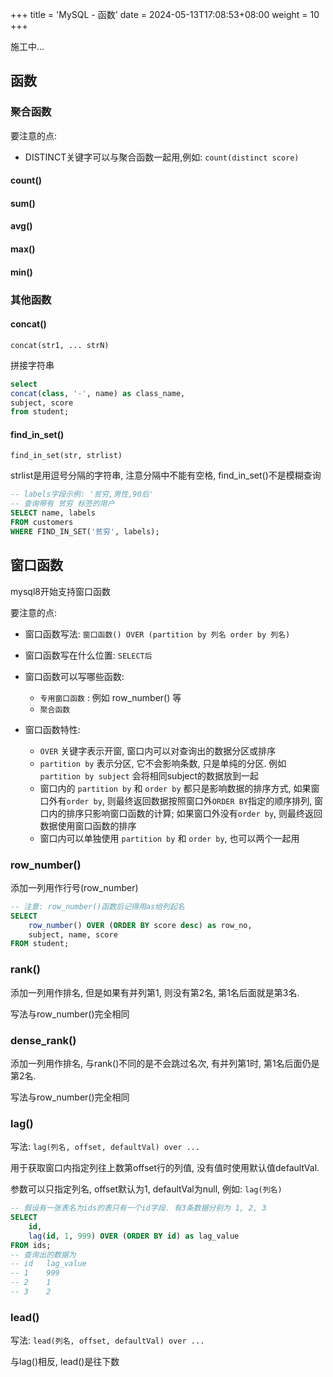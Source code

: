 +++
title = 'MySQL - 函数'
date = 2024-05-13T17:08:53+08:00
weight = 10
+++

施工中...

## 函数

### 聚合函数

要注意的点:

* DISTINCT关键字可以与聚合函数一起用,例如: `count(distinct score)`

#### count()

#### sum()

#### avg()

#### max()

#### min()

### 其他函数

#### concat()

`concat(str1, ... strN)`

拼接字符串

``` sql
select 
concat(class, '-', name) as class_name,
subject, score
from student;
```



#### find_in_set()

`find_in_set(str, strlist)`

strlist是用逗号分隔的字符串, 注意分隔中不能有空格, find_in_set()不是模糊查询

``` sql
-- labels字段示例: '贫穷,男性,90后'
-- 查询带有 贫穷 标签的用户
SELECT name, labels 
FROM customers 
WHERE FIND_IN_SET('贫穷', labels);
```



## 窗口函数

mysql8开始支持窗口函数

要注意的点:

* 窗口函数写法: `窗口函数() OVER (partition by 列名 order by 列名) `

* 窗口函数写在什么位置: `SELECT后`
* 窗口函数可以写哪些函数: 
  * `专用窗口函数` : 例如 row_number() 等
  *  `聚合函数`
* 窗口函数特性:
  * `OVER` 关键字表示开窗, 窗口内可以对查询出的数据分区或排序
  * `partition by` 表示分区, 它不会影响条数, 只是单纯的分区. 例如 `partition by subject` 会将相同subject的数据放到一起
  * 窗口内的 `partition by` 和 `order by`  都只是影响数据的排序方式, 如果窗口外有`order by`, 则最终返回数据按照窗口外`ORDER BY`指定的顺序排列, 窗口内的排序只影响窗口函数的计算; 如果窗口外没有`order by`, 则最终返回数据使用窗口函数的排序
  * 窗口内可以单独使用 `partition by` 和 `order by`, 也可以两个一起用



### row_number()

添加一列用作行号(row_number)

``` sql
-- 注意: row_number()函数后记得用as给列起名
SELECT 
    row_number() OVER (ORDER BY score desc) as row_no,
    subject, name, score
FROM student;
```

### rank()

添加一列用作排名, 但是如果有并列第1, 则没有第2名, 第1名后面就是第3名.

写法与row_number()完全相同

### dense_rank()

添加一列用作排名, 与rank()不同的是不会跳过名次, 有并列第1时, 第1名后面仍是第2名.

写法与row_number()完全相同



### lag()

写法: `lag(列名, offset, defaultVal) over ...`

用于获取窗口内指定列往上数第offset行的列值, 没有值时使用默认值defaultVal.

参数可以只指定列名, offset默认为1, defaultVal为null, 例如: `lag(列名)`

```sql
-- 假设有一张表名为ids的表只有一个id字段. 有3条数据分别为 1, 2, 3
SELECT 
	id,
	lag(id, 1, 999) OVER (ORDER BY id) as lag_value
FROM ids;
-- 查询出的数据为
-- id	lag_value
-- 1	999
-- 2	1
-- 3	2
```



### lead()

写法: `lead(列名, offset, defaultVal) over ...`

与lag()相反, lead()是往下数
